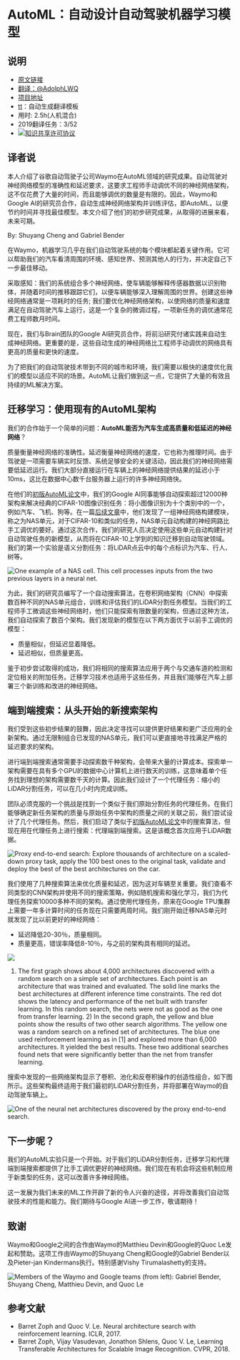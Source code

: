 # AutoML：自动设计自动驾驶机器学习模型
	
## 说明
- [原文链接](https://medium.com/waymo/automl-automating-the-design-of-machine-learning-models-for-autonomous-driving-141a5583ec2a)
- [翻译：@AdolphLWQ](https://github.com/adolphlwq)
- [项目地址](https://github.com/adolphlwq/translate)
- [tt](https://github.com/adolphlwq/tt)：自动生成翻译模板
- 用时: 2.5h(人机混合)
- 2019翻译任务：3/52
- <a rel="license" href="http://creativecommons.org/licenses/by-nc/4.0/"><img alt="知识共享许可协议" style="border-width:0" src="https://i.creativecommons.org/l/by-nc/4.0/80x15.png" /></a>

## 译者说
本人介绍了谷歌自动驾驶子公司Waymo在AutoML领域的研究成果。自动驾驶对神经网络模型的准确性和延迟要求，这要求工程师手动调优不同的神经网络架构，这不仅花费了大量的时间，而且能够调优的数量是有限的。因此，Waymo和Google AI的研究员合作，自动生成神经网络架构并训练评估，即AutoML，以便节约时间并寻找最佳模型。本文介绍了他们的初步研究成果，从取得的进展来看，未来可期。

By: Shuyang Cheng and Gabriel Bender

在Waymo，机器学习几乎在我们自动驾驶系统的每个模块都起着关键作用。它可以帮助我们的汽车看清周围的环境、感知世界、预测其他人的行为，并决定自己下一步最佳移动。

采取感知：我们的系统组合多个神经网络，使车辆能够解释传感器数据以识别物体，并随着时间的推移跟踪它们，以便车辆能够深入理解周围的世界。创建这些神经网络通常是一项耗时的任务; 我们要优化神经网络架构，以使网络的质量和速度满足在自动驾驶汽车上运行，这是一个复杂的微调过程，一项新任务的调优通常花费工程师数月时间。

现在，我们与Brain团队的Google AI研究员合作，将前沿研究付诸实践来自动生成神经网络。更重要的是，这些自动生成的神经网络比工程师手动调优的网络具有更高的质量和更快的速度。

为了把我们的自动驾驶技术带到不同的城市和环境，我们需要以极快的速度优化我们的模型以适应不同的场景。AutoML让我们做到这一点，它提供了大量的有效且持续的ML解决方案。

## 迁移学习：使用现有的AutoML架构
我们的合作始于一个简单的问题：**AutoML能否为汽车生成高质量和低延迟的神经网络**？

质量衡量神经网络的准确性。延迟衡量神经网络的速度，它也称为推理时间。由于驾驶是一项需要车辆实时反馈、系统足够安全的关键活动，因此我们的神经网络需要低延迟运行。我们大部分直接运行在车辆上的神经网络提供结果的延迟小于10ms，这比在数据中心数千台服务器上运行的许多神经网络快。

在他们的[初版AutoML论文](https://arxiv.org/abs/1611.01578)中，我们的Google AI同事能够自动探索超过12000种架构来解决经典的CIFAR-10图像识别任务：将小图像识别为十个类别中的一个，例如汽车、飞机、狗等。在一篇[后续文章](https://arxiv.org/pdf/1707.07012.pdf)中，他们发现了一组神经网络构建模块，称之为NAS单元，对于CIFAR-10和类似的任务，NAS单元自动构建的神经网路比手工调优的要好。通过这次合作，我们的研究人员决定使用这些单元自动构建针对自动驾驶任务的新模型，从而将在CIFAR-10上学到的知识迁移到自动驾驶领域。我们的第一个实验是语义分割任务：将LiDAR点云中的每个点标识为汽车、行人、树等。

![One example of a NAS cell. This cell processes inputs from the two previous layers in a neural net.](https://cdn-images-1.medium.com/max/960/1*CT9kBawjAO2oRN2OGc7MuQ.png)

为此，我们的研究员编写了一个自动搜索算法，在卷积网络架构（CNN）中探索数百种不同的NAS单元组合，训练和评估我们的LiDAR分割任务模型。当我们的工程师手工微调这些神经网络时，他们只能探索有限数量的架构，但通过这种方法，我们自动探索了数百个架构。我们发现新的模型在以下两方面优于以前手工调优的模型：
- 质量相似，但延迟显着降低。
- 延迟相似，但质量更高。

鉴于初步尝试取得的成功，我们将相同的搜索算法应用于两个与交通车道的检测和定位相关的附加任务。迁移学习技术也适用于这些任务，并且我们能够在汽车上部署三个新训练和改进的神经网络。

## 端到端搜索：从头开始的新搜索架构
我们受到这些初步结果的鼓舞，因此决定寻找可以提供更好结果和更广泛应用的全新架构。通过无限制组合已发现的NAS单元，我们可以更直接地寻找满足严格的延迟要求的架构。

进行端到端搜索通常需要手动探索数千种架构，会带来大量的计算成本。探索单一架构需要在具有多个GPU的数据中心计算机上进行数天的训练，这意味着单个任务找到理想的架构需要数千天的计算。因此我们设计了一个代理任务：缩小的LiDAR分割任务，可以在几小时内完成训练。

团队必须克服的一个挑战是找到一个类似于我们原始分割任务的代理任务。在我们能够确定新任务架构的质量与原始任务中架构的质量之间的关联之前，我们尝试设计了几个代理任务。然后，我们启动了类似于[初版AutoML论文](https://arxiv.org/abs/1611.01578)中的搜索算法，但现在用在代理任务上进行搜索：代理端到端搜索。这是该概念首次应用于LiDAR数据。

![Proxy end-to-end search: Explore thousands of architecture on a scaled-down proxy task, apply the 100 best ones to the original task, validate and deploy the best of the best architectures on the car.
](https://cdn-images-1.medium.com/max/960/1*JCPSzb1GEvUJkgrRLXqXfw.png)

我们使用了几种搜索算法来优化质量和延迟，因为这对车辆至关重要。我们查看不同类型的CNN架构并使用不同的搜索策略，例如随机搜索和强化学习，我们为代理任务探索10000多种不同的架构。通过使用代理任务，原来在Google TPU集群上需要一年多计算时间的任务现在只需要两周时间。我们刚开始迁移NAS单元时就发现了比以前更好的神经网络：
- 延迟降低20-30％，质量相同。
- 质量更高，错误率降低8-10％，与之前的架构具有相同的延迟。

![](https://cdn-images-1.medium.com/max/720/1*pzaDWldooweo5ToaWnxILQ.png)
>
1) The first graph shows about 4,000 architectures discovered with a random search on a simple set of architectures. Each point is an architecture that was trained and evaluated. The solid line marks the best architectures at different inference time constraints. The red dot shows the latency and performance of the net built with transfer learning. In this random search, the nets were not as good as the one from transfer learning. 2) In the second graph, the yellow and blue points show the results of two other search algorithms. The yellow one was a random search on a refined set of architectures. The blue one used reinforcement learning as in [1] and explored more than 6,000 architectures. It yielded the best results. These two additional searches found nets that were significantly better than the net from transfer learning.

搜索中发现的一些网络架构显示了卷积、池化和反卷积操作的创造性组合，如下图所示。这些架构最终适用于我们最初的LiDAR分割任务，并将部署在Waymo的自动驾驶车辆上。

![One of the neural net architectures discovered by the proxy end-to-end search.](https://cdn-images-1.medium.com/max/960/1*kXgRb7KIpuotmg1YZQu3BQ.png)

## 下一步呢？
我们的AutoML实验只是一个开始。对于我们的LiDAR分割任务，迁移学习和代理端到端搜索都提供了比手工调优更好的神经网络。我们现在有机会将这些机制应用于新类型的任务，这可以改善许多神经网络。

这一发展为我们未来的ML工作开辟了新的令人兴奋的途径，并将改善我们自动驾驶技术的性能和能力。我们期待与Google AI进一步工作，敬请期待！

## 致谢
Waymo和Google之间的合作由Waymo的Matthieu Devin和Google的Quoc Le发起和赞助。这项工作由Waymo的Shuyang Cheng和Google的Gabriel Bender以及Pieter-jan Kindermans执行。特别感谢Vishy Tirumalashetty的支持。

![Members of the Waymo and Google teams (from left): Gabriel Bender, Shuyang Cheng, Matthieu Devin, and Quoc Le](https://cdn-images-1.medium.com/max/960/1*kVljrdIhXvdoVRXr_n3l-g.jpeg)

## 参考文献
-  Barret Zoph and Quoc V. Le. Neural architecture search with reinforcement learning. ICLR, 2017.
- Barret Zoph, Vijay Vasudevan, Jonathon Shlens, Quoc V. Le, Learning Transferable Architectures for Scalable Image Recognition. CVPR, 2018.
